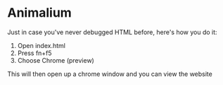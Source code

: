# Animalium
 
Just in case you've never debugged HTML before, here's how you do it:
1. Open index.html
2. Press fn+f5
3. Choose Chrome (preview)

This will then open up a chrome window and you can view the website